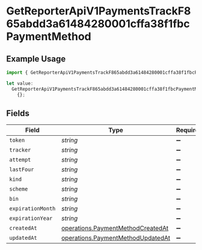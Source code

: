 # GetReporterApiV1PaymentsTrackF865abdd3a61484280001cffa38f1fbcPaymentMethod

## Example Usage

```typescript
import { GetReporterApiV1PaymentsTrackF865abdd3a61484280001cffa38f1fbcPaymentMethod } from "@dhaba/safepay-ts/models/operations";

let value:
  GetReporterApiV1PaymentsTrackF865abdd3a61484280001cffa38f1fbcPaymentMethod =
    {};
```

## Fields

| Field                                                                                  | Type                                                                                   | Required                                                                               | Description                                                                            |
| -------------------------------------------------------------------------------------- | -------------------------------------------------------------------------------------- | -------------------------------------------------------------------------------------- | -------------------------------------------------------------------------------------- |
| `token`                                                                                | *string*                                                                               | :heavy_minus_sign:                                                                     | N/A                                                                                    |
| `tracker`                                                                              | *string*                                                                               | :heavy_minus_sign:                                                                     | N/A                                                                                    |
| `attempt`                                                                              | *string*                                                                               | :heavy_minus_sign:                                                                     | N/A                                                                                    |
| `lastFour`                                                                             | *string*                                                                               | :heavy_minus_sign:                                                                     | N/A                                                                                    |
| `kind`                                                                                 | *string*                                                                               | :heavy_minus_sign:                                                                     | N/A                                                                                    |
| `scheme`                                                                               | *string*                                                                               | :heavy_minus_sign:                                                                     | N/A                                                                                    |
| `bin`                                                                                  | *string*                                                                               | :heavy_minus_sign:                                                                     | N/A                                                                                    |
| `expirationMonth`                                                                      | *string*                                                                               | :heavy_minus_sign:                                                                     | N/A                                                                                    |
| `expirationYear`                                                                       | *string*                                                                               | :heavy_minus_sign:                                                                     | N/A                                                                                    |
| `createdAt`                                                                            | [operations.PaymentMethodCreatedAt](../../models/operations/paymentmethodcreatedat.md) | :heavy_minus_sign:                                                                     | N/A                                                                                    |
| `updatedAt`                                                                            | [operations.PaymentMethodUpdatedAt](../../models/operations/paymentmethodupdatedat.md) | :heavy_minus_sign:                                                                     | N/A                                                                                    |